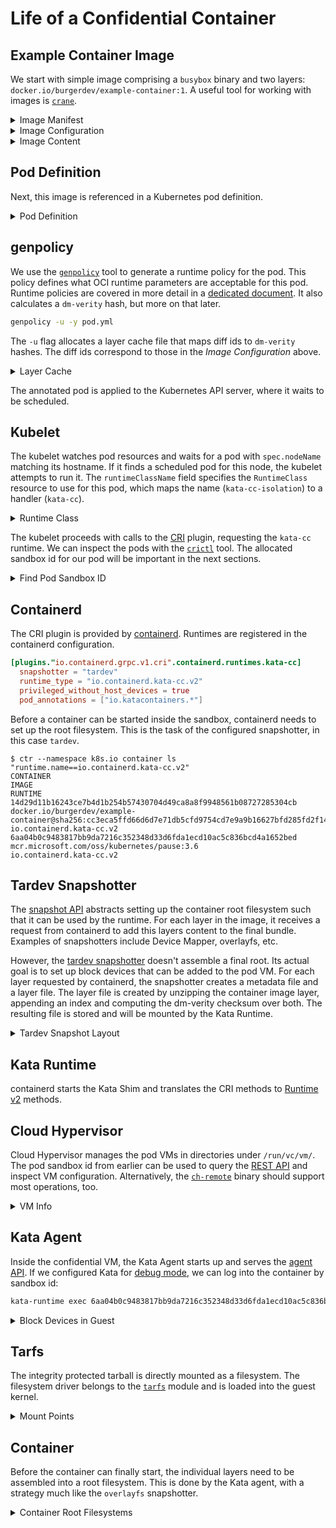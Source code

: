 # Life of a Confidential Container

## Example Container Image

We start with simple image comprising a `busybox` binary and two layers:
`docker.io/burgerdev/example-container:1`. A useful tool for working with images
is
[`crane`](https://github.com/google/go-containerregistry/tree/main/cmd/crane).

<details>
<summary>Image Manifest</summary>

```sh
crane manifest docker.io/burgerdev/example-container:1@sha256:cc3eca5ffd66d6d7e71db5cfd9754cd7e9a9b16627bfd285fd2f1465fb113cbe
```

```json
{
  "schemaVersion": 2,
  "mediaType": "application/vnd.docker.distribution.manifest.v2+json",
  "config": {
    "mediaType": "application/vnd.docker.container.image.v1+json",
    "size": 820,
    "digest": "sha256:5416e5e66b25bac17cdf3fda3eee22a38dbd389d5a179751c92f783cc3494f90"
  },
  "layers": [
    {
      "mediaType": "application/vnd.docker.image.rootfs.diff.tar.gzip",
      "size": 766762,
      "digest": "sha256:d30d3fe99ab4055a5ad13906b94b7bda07efb5ff057b93c37d6070b54f8ed408"
    },
    {
      "mediaType": "application/vnd.docker.image.rootfs.diff.tar.gzip",
      "size": 95,
      "digest": "sha256:d75d7b35464283bbb95710d85de7636f7cc9e69341cc541924957c7d9c2663ea"
    }
  ]
}
```

</details>

<details>
<summary>Image Configuration</summary>

Fetch the image configuration by digest (see the manifest) and print it.

```sh
crane blob docker.io/burgerdev/example-container@sha256:5416e5e66b25bac17cdf3fda3eee22a38dbd389d5a179751c92f783cc3494f90 | \
  jq '{ config: .config, rootfs: .rootfs}'
```

```json
{
  "config": {
    "Env": [
      "PATH=/usr/local/sbin:/usr/local/bin:/usr/sbin:/usr/bin:/sbin:/bin"
    ],
    "Entrypoint": [
      "/bin/busybox"
    ],
    "WorkingDir": "/"
  },
  "rootfs": {
    "type": "layers",
    "diff_ids": [
      "sha256:d8667d954dc18da4caeb1f88f41aeada0f3856af6de9236963a2c405800b1e15",
      "sha256:ed328a6cc2d48369c6c566dd144f55455c40934abe2a7ec4395dd08af7402df7"
    ]
  }
}
```

</details>

<details>
<summary>Image Content</summary>

Fetch the layer blobs by digest (see the manifest), unpack them and print their
content.

```console
$ crane blob docker.io/burgerdev/example-container@sha256:d30d3fe99ab4055a5ad13906b94b7bda07efb5ff057b93c37d6070b54f8ed408 | tar tz
LAYER_1
bin/
bin/busybox
$ crane blob docker.io/burgerdev/example-container@sha256:d75d7b35464283bbb95710d85de7636f7cc9e69341cc541924957c7d9c2663ea | tar tz
LAYER_2
```

</details>

## Pod Definition

Next, this image is referenced in a Kubernetes pod definition.

<details>
<summary>Pod Definition</summary>

```yaml
apiVersion: v1
kind: Pod
metadata:
  name: example
  namespace: default
spec:
  runtimeClassName: kata-cc-isolation
  containers:
    - command: ["/bin/busybox", "tail", "-f", "/dev/null"]
      image: "docker.io/burgerdev/example-container:1@sha256:cc3eca5ffd66d6d7e71db5cfd9754cd7e9a9b16627bfd285fd2f1465fb113cbe"
      imagePullPolicy: Always
      name: example
      resources:
        limits:
          cpu: "0.2"
          memory: 50Mi
```

</details>

## genpolicy

We use the [`genpolicy`] tool to generate a runtime policy for the pod. This
policy defines what OCI runtime parameters are acceptable for this pod. Runtime
policies are covered in more detail in a
[dedicated document](../coco/policy.md). It also calculates a `dm-verity` hash,
but more on that later.

[`genpolicy`]: https://github.com/microsoft/kata-containers/tree/3.2.0.azl1.genpolicy0/src/tools/genpolicy

```sh
genpolicy -u -y pod.yml
```

The `-u` flag allocates a layer cache file that maps diff ids to `dm-verity`
hashes. The diff ids correspond to those in the _Image Configuration_ above.

<details>
<summary>Layer Cache</summary>

```json
[
  {
    "diff_id": "sha256:d8667d954dc18da4caeb1f88f41aeada0f3856af6de9236963a2c405800b1e15",
    "verity_hash": "a209e62eb6cfaf229cc12825f63009459d9621951f507980337ac05c68c89138"
  },
  {
    "diff_id": "sha256:ed328a6cc2d48369c6c566dd144f55455c40934abe2a7ec4395dd08af7402df7",
    "verity_hash": "3e180656327e86fa7aa220ff278695f1df2a2679e1aa80e8a454ccf0460c7d39"
  },
  {
    // pause container
    "diff_id": "sha256:9760f55e20e3f4eb6b837e1b323b3c6f29b1ef4a4617fe98625ead879e91b1c1",
    "verity_hash": "817250f1a3e336da76f5bd3fa784e1b26d959b9c131876815ba2604048b70c18"
  }
]
```

</details>

The annotated pod is applied to the Kubernetes API server, where it waits to be
scheduled.

## Kubelet

The kubelet watches pod resources and waits for a pod with `spec.nodeName`
matching its hostname. If it finds a scheduled pod for this node, the kubelet
attempts to run it. The `runtimeClassName` field specifies the `RuntimeClass`
resource to use for this pod, which maps the name (`kata-cc-isolation`) to a
handler (`kata-cc`).

<details>
<summary>Runtime Class</summary>

```yaml
apiVersion: node.k8s.io/v1
kind: RuntimeClass
metadata:
  name: kata-cc-isolation
handler: kata-cc
overhead:
  podFixed:
    memory: 2Gi
scheduling:
  nodeSelector:
    kubernetes.azure.com/kata-cc-isolation: "true"
```

</details>

The kubelet proceeds with calls to the [CRI] plugin, requesting the `kata-cc`
runtime. We can inspect the pods with the [`crictl`] tool. The allocated sandbox
id for our pod will be important in the next sections.

[CRI]: https://kubernetes.io/docs/concepts/architecture/cri/
[`crictl`]: https://kubernetes.io/docs/tasks/debug/debug-cluster/crictl/

<details>
<summary>Find Pod Sandbox ID</summary>

```console
$ crictl ps -o json | jq -r '
  .containers[] |
  select(.labels."io.kubernetes.pod.name" == "example" and .labels."io.kubernetes.pod.namespace" == "default") |
  .id'
6aa04b0c9483817bb9da7216c352348d33d6fda1ecd10ac5c836bcd4a1652bed
$ crictl inspectp 6aa04b0c9483817bb9da7216c352348d33d6fda1ecd10ac5c836bcd4a1652bed | \
  jq -r '.status.runtimeHandler'
kata-cc
```

</details>

## Containerd

The CRI plugin is provided by [containerd](https://containerd.io/). Runtimes are
registered in the containerd configuration.

```toml
[plugins."io.containerd.grpc.v1.cri".containerd.runtimes.kata-cc]
  snapshotter = "tardev"
  runtime_type = "io.containerd.kata-cc.v2"
  privileged_without_host_devices = true
  pod_annotations = ["io.katacontainers.*"]
```

Before a container can be started inside the sandbox, containerd needs to set up
the root filesystem. This is the task of the configured snapshotter, in this
case `tardev`.

```console
$ ctr --namespace k8s.io container ls "runtime.name==io.containerd.kata-cc.v2"
CONTAINER                                                           IMAGE                                                                                                            RUNTIME
14d29d11b16243ce7b4d1b254b57430704d49ca8a8f9948561b08727285304cb    docker.io/burgerdev/example-container@sha256:cc3eca5ffd66d6d7e71db5cfd9754cd7e9a9b16627bfd285fd2f1465fb113cbe    io.containerd.kata-cc.v2
6aa04b0c9483817bb9da7216c352348d33d6fda1ecd10ac5c836bcd4a1652bed    mcr.microsoft.com/oss/kubernetes/pause:3.6                                                                       io.containerd.kata-cc.v2
```

## Tardev Snapshotter

The [snapshot API] abstracts setting up the container root filesystem such that
it can be used by the runtime. For each layer in the image, it receives a
request from containerd to add this layers content to the final bundle. Examples
of snapshotters include Device Mapper, overlayfs, etc.

However, the [tardev snapshotter] doesn't assemble a final root. Its actual goal
is to set up block devices that can be added to the pod VM. For each layer
requested by containerd, the snapshotter creates a metadata file and a layer
file. The layer file is created by unzipping the container image layer,
appending an index and computing the dm-verity checksum over both. The resulting
file is stored and will be mounted by the Kata Runtime.

[snapshot API]: https://github.com/containerd/containerd/blob/v1.7.18/api/services/snapshots/v1/snapshots.proto
[tardev snapshotter]: https://github.com/microsoft/kata-containers/tree/3.2.0.azl1.genpolicy0/src/tardev-snapshotter

<details>
<summary>Tardev Snapshot Layout</summary>

The metadata files are stored in the
`/var/lib/containerd/io.containerd.snapshotter.v1.tardev/snapshots` directory.
Note how the `layer-digest` matches the layer digest in the _Image Manifest_
above.

```json
{
  "kind": "Committed",
  "name": "k8s.io/11/sha256:b7ec85bd39df687c569a301a484b47e71c45321bddfd5f41b38cbe2811ca9696",
  "parent": "k8s.io/9/sha256:d8667d954dc18da4caeb1f88f41aeada0f3856af6de9236963a2c405800b1e15",
  "labels": {
    "containerd.io/snapshot/cri.layer-digest": "sha256:d75d7b35464283bbb95710d85de7636f7cc9e69341cc541924957c7d9c2663ea",
    "containerd.io/snapshot/cri.manifest-digest": "sha256:cc3eca5ffd66d6d7e71db5cfd9754cd7e9a9b16627bfd285fd2f1465fb113cbe",
    "containerd.io/snapshot/cri.image-ref": "docker.io/burgerdev/example-container@sha256:cc3eca5ffd66d6d7e71db5cfd9754cd7e9a9b16627bfd285fd2f1465fb113cbe",
    "containerd.io/snapshot/cri.image-layers": "sha256:d75d7b35464283bbb95710d85de7636f7cc9e69341cc541924957c7d9c2663ea",
    "io.katacontainers.dm-verity.root-hash": "3e180656327e86fa7aa220ff278695f1df2a2679e1aa80e8a454ccf0460c7d39",
    "containerd.io/snapshot.ref": "sha256:b7ec85bd39df687c569a301a484b47e71c45321bddfd5f41b38cbe2811ca9696"
  },
  "created_at": {
    "secs_since_epoch": 1719419039,
    "nanos_since_epoch": 704129318
  },
  "updated_at": {
    "secs_since_epoch": 1719419039,
    "nanos_since_epoch": 704129418
  }
}
```

The corresponding tarfs file can be found in
`/var/lib/containerd/io.containerd.snapshotter.v1.tardev/layers` under the same
name.

```console
$ tar tf /var/lib/containerd/io.containerd.snapshotter.v1.tardev/layers/2ead9678c1b2b8595710d3470068107cb66cf94006c8ea926da38860d26ac6bc
LAYER_2
```

</details>

## Kata Runtime

containerd starts the Kata Shim and translates the CRI methods to [Runtime v2]
methods.

<!-- TODO(burgerdev): this section is a stub. -->

[Runtime v2]: https://github.com/containerd/containerd/blob/main/core/runtime/v2/README.md

## Cloud Hypervisor

Cloud Hypervisor manages the pod VMs in directories under `/run/vc/vm/`. The pod
sandbox id from earlier can be used to query the [REST API] and inspect VM
configuration. Alternatively, the [`ch-remote`] binary should support most
operations, too.

[REST API]: https://github.com/cloud-hypervisor/cloud-hypervisor/blob/v40.0/docs/api.md#external-api
[`ch-remote`]: https://github.com/cloud-hypervisor/cloud-hypervisor/blob/v40.0/src/bin/ch-remote.rs

<details>
<summary>VM Info</summary>

We query the API endpoint using the sandbox id obtained by `crictl`. Among lots
of other details, we learn that there are 4 "disks" mounted:

- The root image.
- The indexed tarball for the pause container.
- Two indexed tarballs for the main container, one for each image layer.

```sh
curl -s --unix-socket /run/vc/vm/6aa04b0c9483817bb9da7216c352348d33d6fda1ecd10ac5c836bcd4a1652bed/clh-api.sock -X GET http://localhost/api/v1/vm.info | \
  jq '[ .config.disks[] | { path: .path, id: .id } ]'
```

```json
[
  {
    "path": "/opt/confidential-containers/share/kata-containers/kata-containers.img",
    "id": "_disk0"
  },
  {
    "path": "/var/lib/containerd/io.containerd.snapshotter.v1.tardev/layers/5a5aad80055ff20012a50dc25f8df7a29924474324d65f7d5306ee8ee27ff71d",
    "id": "_disk3"
  },
  {
    "path": "/var/lib/containerd/io.containerd.snapshotter.v1.tardev/layers/2ead9678c1b2b8595710d3470068107cb66cf94006c8ea926da38860d26ac6bc",
    "id": "_disk4"
  },
  {
    "path": "/var/lib/containerd/io.containerd.snapshotter.v1.tardev/layers/20fa1959f77bb8fd725123f59d63373051c833e1d3f3e3ac51be0169c71f9b9c",
    "id": "_disk5"
  }
]
```

</details>

## Kata Agent

Inside the confidential VM, the Kata Agent starts up and serves the [agent API].
If we configured Kata for [debug mode](../serial-console.md), we can log into
the container by sandbox id:

```sh
kata-runtime exec 6aa04b0c9483817bb9da7216c352348d33d6fda1ecd10ac5c836bcd4a1652bed
```

[agent API]: https://github.com/microsoft/kata-containers/blob/3.2.0.azl1.genpolicy0/src/libs/protocols/protos/agent.proto

<details>
<summary>Block Devices in Guest</summary>

Taking a look around, we see that the block devices are present and mapped with
dm-verity. Note that the dm-verity hash matches both tardev snapshot metadata
and genpolicy layer metadata.

```console
$ dmsetup ls
20fa1959f77bb8fd725123f59d63373051c833e1d3f3e3ac51be0169c71f9b9c        (253:3)
2ead9678c1b2b8595710d3470068107cb66cf94006c8ea926da38860d26ac6bc        (253:2)
5a5aad80055ff20012a50dc25f8df7a29924474324d65f7d5306ee8ee27ff71d        (253:1)
dm-verity       (253:0)
$ ls -l /dev/ | grep 253
brw-rw---- 1 root disk    253,   0 Jun 26 16:25 dm-0
brw-rw---- 1 root disk    253,   1 Jun 26 16:25 dm-1
brw-rw---- 1 root disk    253,   2 Jun 26 16:25 dm-2
brw-rw---- 1 root disk    253,   3 Jun 26 16:25 dm-3
$ tar tf /dev/dm-2
LAYER_2
$ dmsetup measure 2ead9678c1b2b8595710d3470068107cb66cf94006c8ea926da38860d26ac6bc
0 16 verity target_name=verity,target_version=1.9.0,hash_failed=V,verity_version=1,data_device_name=254:32,hash_device_name=254:32,verity_algorithm=sha256,root_digest=3e180656327e86fa7aa220ff278695f1df2a2679e1aa80e8a454ccf0460c7d39,salt=0000000000000000000000000000000000000000000000000000000000000000,ignore_zero_blocks=n,check_at_most_once=n;
```

</details>

## Tarfs

The integrity protected tarball is directly mounted as a filesystem. The
filesystem driver belongs to the [`tarfs`] module and is loaded into the guest
kernel.

[`tarfs`]: https://github.com/microsoft/kata-containers/tree/3.2.0.azl1.genpolicy0/src/tarfs

<details>
<summary>Mount Points</summary>

```console
$ lsmod
Module                  Size  Used by
tarfs                  16384  -2
$ cat /proc/filesystems | grep tar
        tar
$ mount | grep -F sandbox/layers
/dev/mapper/5a5aad80055ff20012a50dc25f8df7a29924474324d65f7d5306ee8ee27ff71d on /run/kata-containers/sandbox/layers/5a5aad80055ff20012a50dc25f8df7a29924474324d65f7d5306ee8ee27ff71d type tar (ro,relatime)
/dev/mapper/2ead9678c1b2b8595710d3470068107cb66cf94006c8ea926da38860d26ac6bc on /run/kata-containers/sandbox/layers/2ead9678c1b2b8595710d3470068107cb66cf94006c8ea926da38860d26ac6bc type tar (ro,relatime)
/dev/mapper/20fa1959f77bb8fd725123f59d63373051c833e1d3f3e3ac51be0169c71f9b9c on /run/kata-containers/sandbox/layers/20fa1959f77bb8fd725123f59d63373051c833e1d3f3e3ac51be0169c71f9b9c type tar (ro,relatime)
```

</details>

## Container

Before the container can finally start, the individual layers need to be
assembled into a root filesystem. This is done by the Kata agent, with a
strategy much like the `overlayfs` snapshotter.

<details>
<summary>Container Root Filesystems</summary>

```console
$ mount | grep rootfs
none on /run/kata-containers/6aa04b0c9483817bb9da7216c352348d33d6fda1ecd10ac5c836bcd4a1652bed/rootfs type overlay (rw,relatime,lowerdir=5a5aad80055ff20012a50dc25f8df7a29924474324d65f7d5306ee8ee27ff71d,upperdir=/run/kata-containers/6aa04b0c9483817bb9da7216c352348d33d6fda1ecd10ac5c836bcd4a1652bed/upper,workdir=/run/kata-containers/6aa04b0c9483817bb9da7216c352348d33d6fda1ecd10ac5c836bcd4a1652bed/work)
none on /run/kata-containers/14d29d11b16243ce7b4d1b254b57430704d49ca8a8f9948561b08727285304cb/rootfs type overlay (rw,relatime,lowerdir=2ead9678c1b2b8595710d3470068107cb66cf94006c8ea926da38860d26ac6bc:20fa1959f77bb8fd725123f59d63373051c833e1d3f3e3ac51be0169c71f9b9c,upperdir=/run/kata-containers/14d29d11b16243ce7b4d1b254b57430704d49ca8a8f9948561b08727285304cb/upper,workdir=/run/kata-containers/14d29d11b16243ce7b4d1b254b57430704d49ca8a8f9948561b08727285304cb/work,index=off,xino=off)
$ ls -l /run/kata-containers/14d29d11b16243ce7b4d1b254b57430704d49ca8a8f9948561b08727285304cb/rootfs
-rw-r--r-- 1 root root   0 Jun 26 13:53 LAYER_1
-rw-r--r-- 1 root root   0 Jun 26 13:53 LAYER_2
drwxr-xr-x 1 root root  32 Jun 26 13:55 bin
drwxr-xr-x 2 root root  40 Jun 26 16:25 dev
drwxr-xr-x 2 root root 100 Jun 26 16:25 etc
drwxr-xr-x 2 root root  40 Jun 26 16:25 proc
drwxr-xr-x 2 root root  40 Jun 26 16:25 sys
drwxr-xr-x 3 root root  60 Jun 26 16:25 var
```

</details>
